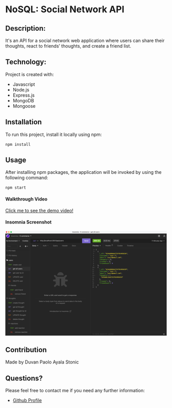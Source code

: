 # NoSQL: Social Network API

## Description:

It's an API for a social network web application where users can share their thoughts, react to friends’ thoughts, and create a friend list.

## Technology:

Project is created with:

- Javascript
- Node.js
- Express.js
- MongoDB
- Mongoose

## Installation

To run this project, install it locally using npm:

```
npm install
```

## Usage

After installing npm packages, the application will be invoked by using the following command:

```
npm start
```

#### Walkthrough Video

[Click me to see the demo video!](https://www.youtube.com/watch?v=jtaCfSZDMFk)

#### Insomnia Screenshot

![Screenshot](./screenshot/insomnia.png)


## Contribution

Made by Duvan Paolo Ayala Stonic

## Questions?

Please feel free to contact me if you need any further information:

- [Github Profile](https://github.com/AyalaStonic)
